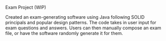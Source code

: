 Exam Project (WIP)

Created an exam-generating software using Java following SOLID principals and popular design patterns. The code takes in user input for exam questions and answers. Users can then manually compose an exam file, or have the software randomly generate it for them.

